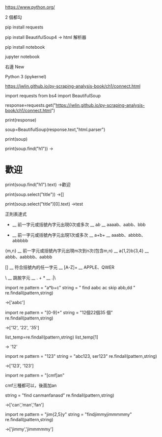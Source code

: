 https://www.python.org/

2 個都勾

pip install requests

pip install BeautifulSoup4
-> html 解析器


pip install notebook


jupyter notebook

右邊 New

Python 3 (ipykernel)

https://jwlin.github.io/py-scraping-analysis-book/ch1/connect.html


import requests
from bs4 import BeautifulSoup

response=requests.get("https://jwlin.github.io/py-scraping-analysis-book/ch1/connect.html")

print(response)

soup=BeautifulSoup(response.text,"html.parser")

print(soup)


print(soup.find("h1"))
-><h1>歡迎</h1>


print(soup.find("h1").text)
->歡迎


print(soup.select("title"))
->[<title>test </title>]


print(soup.select("title")[0].text)
->test 


正則表達式

* __ 前一字元或括號內字元出現0次或多次 __ a*b* __ aaaab、aabb、bbb

+ __ 前一字元或括號內字元出現1次或多次 __ a+b+ __ aaabb、abbbb、abbbbb

{m,n} __ 前一字元或括號內字元出現m次到n次(包含m,n) __ a{1,2}b{3,4} __ abbb、aabbbb、aabbb

[] __ 符合括號內的任一字元 __ [A-Z]+ __ APPLE、QWER

\ __ 跳脫字元 __ \. \+ \* __ .|\


import re
pattern = "a*b+c"
string = " find aabc ac skip abb,dd "
re.findall(pattern,string)

->['aabc']


import re
pattern = "[0-9]+"
string = "12個22個35 個"
re.findall(pattern,string)

->['12', '22', '35']


list_temp=re.findall(pattern,string)
list_temp[1]

-> '12'



import re
pattern = "123"
string = "abc123, ser123"
re.findall(pattern,string)

->['123', '123']



import re
pattern = "[cmf]an"

cmf三種都可以，後面加an

string = "find canmanfanasd"
re.findall(pattern,string)

->['can','man','fan']



import re
pattern = "jim{2,5}y"
string = "findjimmyjimmmmmy"
re.findall(pattern,string)

->['jimmy','jimmmmmy']





